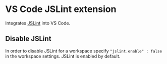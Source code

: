 # VS Code JSLint extension

Integrates [JSLint](http://jslint.com/) into VS Code.

## Disable JSLint

In order to disable JSLint for a workspace specify `"jslint.enable" : false` in the workspace settings. JSLint is enabled by default.